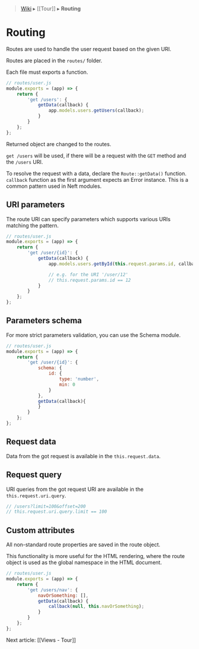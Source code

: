 > [Wiki](Home) ▸ [[Tour]] ▸ **Routing**

Routing
===

Routes are used to handle the user request based on the given URI.

Routes are placed in the `routes/` folder.

Each file must exports a function.

```javascript
// routes/user.js
module.exports = (app) => {
    return {
        'get /users': {
            getData(callback) {
                app.models.users.getUsers(callback);
            }
        }
    };
};
```

Returned object are changed to the routes.

`get /users` will be used, if there will be a request with the `GET` method and the `/users` URI.

To resolve the request with a data, declare the `Route::getData()` function.
`callback` function as the first argument expects an Error instance.
This is a common pattern used in Neft modules.

## URI parameters

The route URI can specify parameters which supports various URIs matching the pattern.

```javascript
// routes/user.js
module.exports = (app) => {
    return {
        'get /user/{id}': {
            getData(callback) {
                app.models.users.getById(this.request.params.id, callback);

                // e.g. for the URI '/user/12'
                // this.request.params.id == 12
            }
        }
    };
};
```

## Parameters schema

For more strict parameters validation, you can use the Schema module.

```javascript
// routes/user.js
module.exports = (app) => {
    return {
        'get /user/{id}': {
            schema: {
                id: {
                    type: 'number',
                    min: 0
                }
            },
            getData(callback){
            }
        }
    };
};
```

## Request data

Data from the got request is available in the `this.request.data`.

## Request query

URI queries from the got request URI are available in the `this.request.uri.query`.

```javascript
// /users?limit=100&offset=200
// this.request.uri.query.limit == 100
```

## Custom attributes

All non-standard route properties are saved in the route object.

This functionality is more useful for the HTML rendering, where the route object is used as the global namespace in the HTML document.

```javascript
// routes/user.js
module.exports = (app) => {
    return {
        'get /users/nav': {
            navOrSomething: [],
            getData(callback) {
                callback(null, this.navOrSomething);
            }
        }
    };
};
```

Next article: [[Views - Tour]]
